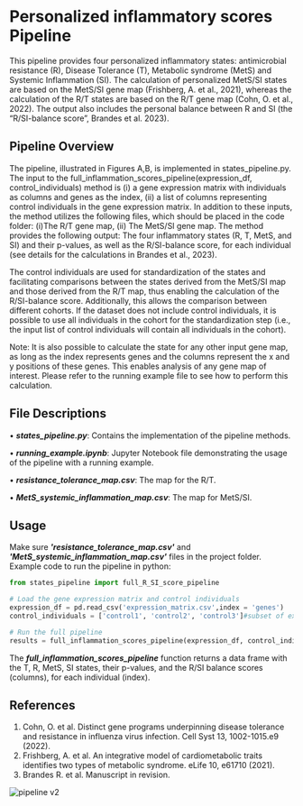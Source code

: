 # Personalized inflammatory scores Pipeline
This pipeline provides four personalized inflammatory states: antimicrobial resistance (R), Disease Tolerance (T), Metabolic syndrome (MetS) and Systemic Inflammation (SI). The calculation of personalized MetS/SI states are based on the MetS/SI gene map (Frishberg, A. et al., 2021), whereas the calculation of the R/T states are based on the R/T gene map (Cohn, O. et al., 2022). The output also includes the personal balance between R and SI (the “R/SI-balance score”, Brandes et al. 2023).
## Pipeline Overview
The pipeline, illustrated in Figures A,B, is implemented in states_pipeline.py. The input to the full_inflammation_scores_pipeline(expression_df, control_individuals) method is (i) a gene expression matrix with individuals as columns and genes as the index, (ii) a list of columns representing control individuals in the gene expression matrix.
In addition to these inputs, the method utilizes the following files, which should be placed in the code folder: (i)The R/T gene map, (ii) The MetS/SI gene map.
The method provides the following output: The four inflammatory states (R, T, MetS, and SI) and their p-values, as well as the R/SI-balance score, for each individual (see details for the calculations in Brandes et al., 2023). 

The control individuals are used for standardization of the states and facilitating comparisons between the states derived from the MetS/SI map and those derived from the R/T map, thus enabling the calculation of the R/SI-balance score. Additionally, this allows the comparison between different cohorts. If the dataset does not include control individuals, it is possible to use all individuals in the cohort for the standardization step (i.e., the input list of control individuals will contain all individuals in the cohort).

Note: It is also possible to calculate the state for any other input gene map, as long as the index represents genes and the columns represent the x and y positions of these genes. This enables analysis of any gene map of interest. Please refer to the running example file to see how to perform this calculation.

## File Descriptions
•	***states_pipeline.py***: Contains the implementation of the pipeline methods.

•	***running_example.ipynb***: Jupyter Notebook file demonstrating the usage of the pipeline with a running example.

•	***resistance_tolerance_map.csv***: The map for the R/T.

•	***MetS_systemic_inflammation_map.csv***: The map for MetS/SI.

## Usage
Make sure ***'resistance_tolerance_map.csv'*** and ***'MetS_systemic_inflammation_map.csv'*** files in the project folder.
Example code to run the pipeline in python:
```python 
from states_pipeline import full_R_SI_score_pipeline

# Load the gene expression matrix and control individuals
expression_df = pd.read_csv('expression_matrix.csv',index = 'genes')
control_individuals = ['control1', 'control2', 'control3']#subset of expression_df columns

# Run the full pipeline
results = full_inflammation_scores_pipeline(expression_df, control_individuals)
```
The ***full_inflammation_scores_pipeline*** function returns a data frame with the T, R, MetS, SI states, their p-values, and the R/SI balance scores (columns), for each individual (index).

## References
1.	Cohn, O. et al. Distinct gene programs underpinning disease tolerance and resistance in influenza virus infection. Cell Syst 13, 1002-1015.e9 (2022).
2.	Frishberg, A. et al. An integrative model of cardiometabolic traits identifies two types of metabolic syndrome. eLife 10, e61710 (2021).
3.	Brandes R. et al. Manuscript in revision.
 

![pipeline v2](https://github.com/rachelbl2/Personalized-inflammatory-scores-Pipeline/assets/81696220/44467dd1-b63e-445e-877e-37507c86a53a)
